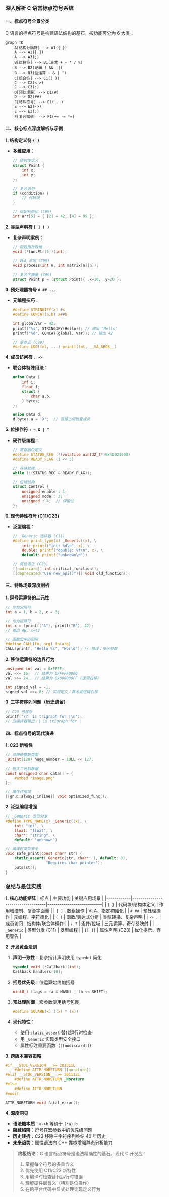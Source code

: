 ### 深入解析 C 语言标点符号系统

#### 一、标点符号全景分类
C 语言的标点符号是构建语法结构的基石，按功能可分为 6 大类：

```mermaid
graph TD
    A[结构分隔符] --> A1({ })
    A --> A2([ ])
    A --> A3(;)
    B[运算符] --> B1(算术 + - * / %)
    B --> B2(逻辑 ! && ||)
    B --> B3(位运算 ~ & | ^)
    C[组合符] --> C1(( ))
    C --> C2(< >)
    C --> C3(:)
    D[预处理器] --> D1(#)
    D --> D2(##)
    E[特殊符号] --> E1(...)
    E --> E2(->)
    E --> E3(.)
    F[复合赋值] --> F1(+= -= *=)
```

#### 二、核心标点深度解析与示例

**1. 结构定义符 `{ }`**
- **多维应用**：
  ```c
  // 结构体定义
  struct Point { 
      int x; 
      int y; 
  };
  
  // 复合语句
  if (condition) {
      // 代码块
  }
  
  // 指定初始化 (C99)
  int arr[5] = { [2] = 42, [4] = 99 };
  ```

**2. 类型声明符 `[ ] ( )`**
- **复杂声明案例**：
  ```c
  // 函数指针数组
  void (*funcPtr[5])(int); 
  
  // VLA 声明 (C99)
  void process(int n, int matrix[n][n]);
  
  // 复合字面量 (C99)
  struct Point p = (struct Point){ .x=10, .y=20 };
  ```

**3. 预处理器符号 `# ## ...`**
- **元编程技巧**：
  ```c
  #define STRINGIFY(x) #x
  #define CONCAT(a,b) a##b
  
  int globalVar = 42;
  printf("%s", STRINGIFY(Hello)); // 输出 "Hello"
  printf("%d", CONCAT(global, Var)); // 输出 42
  
  // 变参宏 (C99)
  #define LOG(fmt, ...) printf(fmt, __VA_ARGS__)
  ```

**4. 成员访问符 `. ->`**
- **联合体特殊用法**：
  ```c
  union Data {
      int i;
      float f;
      struct { 
          char a,b; 
      } bytes;
  };
  
  union Data d;
  d.bytes.a = 'X';  // 直接访问嵌套成员
  ```

**5. 位操作符 `: ~ & | ^`**
- **硬件级编程**：
  ```c
  // 寄存器位定义
  #define STATUS_REG (*(volatile uint32_t*)0x40021000)
  #define READY_FLAG (1 << 5)
  
  // 等待就绪
  while (!(STATUS_REG & READY_FLAG));
  
  // 位域结构
  struct Control {
      unsigned enable : 1;
      unsigned mode : 3;
      unsigned : 4;  // 保留位
  };
  ```

**6. 现代特性符号 (C11/C23)**
- **泛型编程**：
  ```c
  // _Generic 选择器 (C11)
  #define print_type(x) _Generic((x), \
      int: printf("int: %d\n", x), \
      double: printf("double: %f\n", x), \
      default: printf("unknown\n"))
  
  // 属性语法 (C23)
  [[nodiscard]] int critical_function();
  [[deprecated("Use new_api()")]] void old_function();
  ```

#### 三、特殊场景深度剖析

**1. 逗号运算符的二元性**
```c
// 作为分隔符
int a = 1, b = 2, c = 3; 

// 作为运算符
int x = (printf("A"), printf("B"), 42); 
// 输出 AB, x=42

// 函数宏中的陷阱
#define CALL(fn, arg) fn(arg)
CALL(printf, "Hello %s", "World"); // 错误：多余参数
```

**2. 移位运算符的边界行为**
```c
unsigned int val = 0xFFFF;
val <<= 16;  // 结果为 0xFFFF0000
val >>= 24;  // 结果为 0x000000FF (逻辑右移)

int signed_val = -1;
signed_val >>= 8; // 实现定义：算术或逻辑右移
```

**3. 三字符序列问题（历史遗留）**
```c
// C23 已移除
printf("??! is trigraph for |\n");
// 旧编译器输出：| is trigraph for |
```

#### 四、标点符号的现代演进

**1. C23 新特性**
```c
// 位精确整数类型
_BitInt(128) huge_number = 1ULL << 127;

// 嵌入二进制数据
const unsigned char data[] = {
    #embed "image.png"
};

// 属性作用域
[[gnu::always_inline]] void optimized_func();
```

**2. 泛型编程增强**
```c
// _Generic 类型分发
#define TYPE_NAME(x) _Generic((x), \
    int: "int", \
    float: "float", \
    char*: "string", \
    default: "unknown")

// 编译时类型安全
void safe_print(const char* str) {
    static_assert(_Generic(str, char*: 1, default: 0), 
                  "Requires char pointer");
    puts(str);
}
```

### 总结与最佳实践

**1. 核心功能矩阵**
| 标点       | 主要功能                          | 关键应用场景               |
|------------|-----------------------------------|---------------------------|
| `{ }`      | 代码块/结构体定义                 | 作用域控制、复合字面量     |
| `[ ]`      | 数组操作                         | VLA、指定初始化            |
| `# ##`     | 预处理操作                       | 元编程、字符串化           |
| `( )`      | 函数/表达式分组                  | 类型转换、复杂声明         |
| `-> .`     | 成员访问                         | 结构体/联合体操作          |
| `: ?`      | 条件/位域                       | 三元运算、寄存器映射       |
| `_Generic` | 类型分发 (C11)                  | 泛型编程                   |
| `[[ ]]`    | 属性声明 (C23)                  | 优化提示、弃用警告         |

**2. 开发黄金法则**
1. **声明一致性**：复杂指针声明使用 `typedef` 简化
   ```c
   typedef void (*Callback)(int);
   Callback handlers[10];
   ```
   
2. **括号优先级**：位运算始终加括号
   ```c
   uint8_t flags = (a & MASK) | (b << SHIFT);
   ```
   
3. **预处理防御**：宏参数使用括号包裹
   ```c
   #define SQUARE(x) ((x) * (x))
   ```
   
4. **现代特性**：
   - 使用 `static_assert` 替代运行时检查
   - 用 `_Generic` 实现类型安全接口
   - 属性标注重要函数（`[[nodiscard]]`）

**3. 跨版本兼容策略**
```c
#if __STDC_VERSION__ >= 202311L
    #define ATTR_NORETURN [[noreturn]]
#elif __STDC_VERSION__ >= 201112L
    #define ATTR_NORETURN _Noreturn
#else
    #define ATTR_NORETURN
#endif

ATTR_NORETURN void fatal_error();
```

**4. 深度洞见**
- **语法糖本质**：`a->b` 等价于 `(*a).b`
- **隐藏陷阱**：逗号在宏参数中的优先级问题
- **历史转折**：C23 移除三字符序列终结 40 年历史
- **未来趋势**：属性语法向 C++ 靠拢增强静态分析能力

> **终极结论**：C 语言标点符号是语法精确性的基石。现代 C 开发应：
> 1. 掌握每个符号的多重含义
> 2. 优先使用 C11/C23 新特性
> 3. 用编译时检查替代运行时错误
> 4. 理解硬件层含义（特别是位操作）
> 5. 在跨平台代码中显式处理实现定义行为